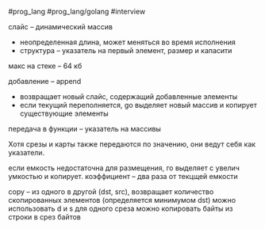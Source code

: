 #prog_lang #prog_lang/golang #interview 

слайс – динамический массив
- неопределенная длина, может меняться во время исполнения
- структура – указатель на первый элемент, размер и капасити

макс на стеке – 64 кб

добавление – append
- возвращает новый слайс, содержащий добавленные элементы
- если текущий переполняется, go выделяет новый массив и копирует существующие элементы

передача в функции – указатель на массивы

Хотя срезы и карты также передаются по значению, они ведут себя как указатели.

если емкость недостаточна для размещения, го выделяет с увелич умкостью и копирует.
коэффициент – два раза от текцщей емкости

copy – из одного в другой (dst, src), возвращает количество скопированных элементов (определяется минимумом dst)
можно использовать d и s для одного среза
можно копировать байты из строки в срез байтов
